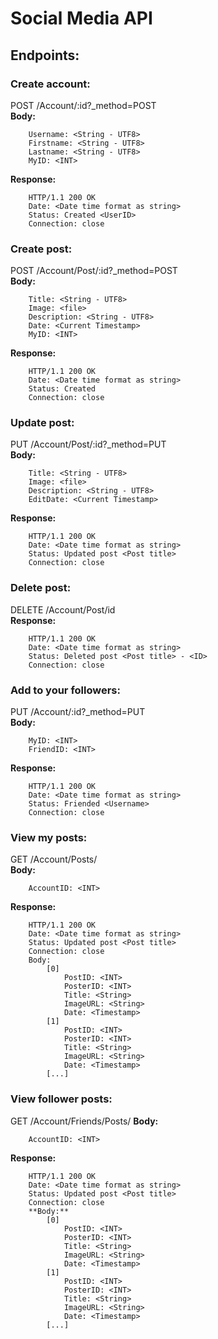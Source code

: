 # Social Media API

## Endpoints:
### Create account:
POST /Account/:id?_method=POST\
**Body:**
```
    Username: <String - UTF8>
    Firstname: <String - UTF8>
    Lastname: <String - UTF8>
    MyID: <INT>
```
**Response:**
```
    HTTP/1.1 200 OK
    Date: <Date time format as string>
    Status: Created <UserID>
    Connection: close
```
### Create post:
POST /Account/Post/:id?_method=POST\
**Body:**
```
    Title: <String - UTF8>
    Image: <file>
    Description: <String - UTF8>
    Date: <Current Timestamp>
    MyID: <INT>
```
**Response:**
```
    HTTP/1.1 200 OK
    Date: <Date time format as string>
    Status: Created
    Connection: close
```
### Update post:
PUT /Account/Post/:id?_method=PUT\
**Body:**
```
    Title: <String - UTF8>
    Image: <file>
    Description: <String - UTF8>
    EditDate: <Current Timestamp>
```
**Response:**
```
    HTTP/1.1 200 OK
    Date: <Date time format as string>
    Status: Updated post <Post title>
    Connection: close
```
### Delete post:
DELETE /Account/Post/id\
**Response:**
```
    HTTP/1.1 200 OK
    Date: <Date time format as string>
    Status: Deleted post <Post title> - <ID>
    Connection: close
```
### Add to your followers:
PUT /Account/:id?_method=PUT\
**Body:**
```
    MyID: <INT>
    FriendID: <INT>
```
**Response:**
```
    HTTP/1.1 200 OK
    Date: <Date time format as string>
    Status: Friended <Username>
    Connection: close
```
### View my posts:
GET /Account/Posts/\
**Body:**
```
    AccountID: <INT>
```
**Response:**
```
    HTTP/1.1 200 OK
    Date: <Date time format as string>
    Status: Updated post <Post title>
    Connection: close
    Body:
        [0]
            PostID: <INT>
            PosterID: <INT>
            Title: <String>
            ImageURL: <String>
            Date: <Timestamp>
        [1]
            PostID: <INT>
            PosterID: <INT>
            Title: <String>
            ImageURL: <String>
            Date: <Timestamp>
        [...]
```
### View follower posts:
GET /Account/Friends/Posts/
**Body:**
```
    AccountID: <INT>
```
**Response:**
```
    HTTP/1.1 200 OK
    Date: <Date time format as string>
    Status: Updated post <Post title>
    Connection: close
    **Body:**
        [0]
            PostID: <INT>
            PosterID: <INT>
            Title: <String>
            ImageURL: <String>
            Date: <Timestamp>
        [1]
            PostID: <INT>
            PosterID: <INT>
            Title: <String>
            ImageURL: <String>
            Date: <Timestamp>
        [...]
```
